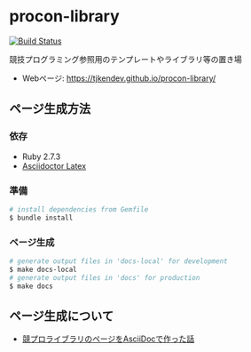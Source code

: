 # procon-library

[![Build Status](https://app.travis-ci.com/tjkendev/procon-library.svg?branch=master)](https://app.travis-ci.com/tjkendev/procon-library)

競技プログラミング参照用のテンプレートやライブラリ等の置き場

* Webページ: <https://tjkendev.github.io/procon-library/>

## ページ生成方法

### 依存

* Ruby 2.7.3
* [Asciidoctor Latex](https://github.com/asciidoctor/asciidoctor-latex)

### 準備

```sh
# install dependencies from Gemfile
$ bundle install
```

### ページ生成

```sh
# generate output files in 'docs-local' for development
$ make docs-local
# generate output files in 'docs' for production
$ make docs
```

## ページ生成について

* [競プロライブラリのページをAsciiDocで作った話](https://smijake3.hatenablog.com/entry/2018/12/13/224443)
